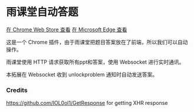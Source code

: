 # 雨课堂自动答题

[在 Chrome Web Store 查看](https://chrome.google.com/webstore/detail/jghbmacooekjkclhbbojecidagnobang?)
[在 Microsoft Edge 查看](https://microsoftedge.microsoft.com/addons/detail/boeffbmphpbmikomalaopockjigillcl)

这是一个 Chrome 插件，由于雨课堂把题目答案放在了前端，所以我们可以自动操作。

雨课堂使用 HTTP 请求获取所有ppt和答案，使用 Websocket 进行实时通讯。

本拓展在 Websocket 收到 unlockproblem 通知时自动发送答案。

### Credits

<https://github.com/IOL0ol1/GetResponse> for getting XHR response
